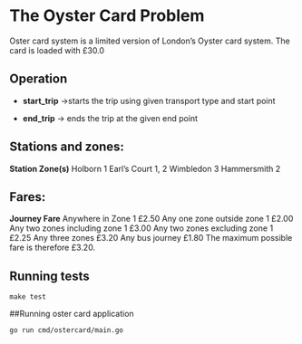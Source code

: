 # The Oyster Card Problem

Oster card system is a limited version of London’s Oyster card system. 
The card is loaded with £30.0 

## Operation

* **start_trip** ->starts the trip using given transport type and start point

* **end_trip** -> ends the trip at the given end point

## Stations and zones:

**Station Zone(s)**
Holborn 1
Earl’s Court 1, 2
Wimbledon 3
Hammersmith 2

## Fares:

**Journey Fare**
Anywhere in Zone 1 £2.50
Any one zone outside zone 1 £2.00
Any two zones including zone 1 £3.00
Any two zones excluding zone 1 £2.25
Any three zones £3.20
Any bus journey £1.80
The maximum possible fare is therefore £3.20.

## Running tests
```
make test
```

##Running oster card application

```
go run cmd/ostercard/main.go
```
